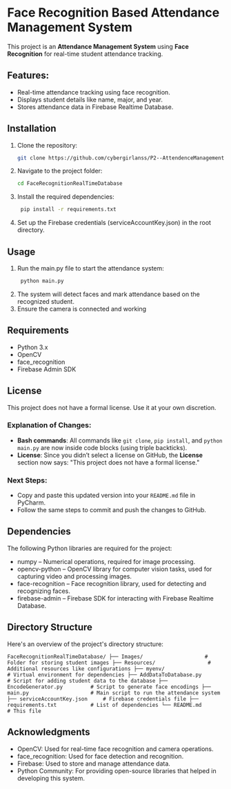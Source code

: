 # Face Recognition Based Attendance Management System

This project is an **Attendance Management System** using **Face Recognition** for real-time student attendance tracking.

## Features:
- Real-time attendance tracking using face recognition.
- Displays student details like name, major, and year.
- Stores attendance data in Firebase Realtime Database.

## Installation

1. Clone the repository:
   ```bash
   git clone https://github.com/cybergirlanss/P2--AttendenceManagementByFaceRecognition.git
2. Navigate to the project folder:
    ```bash
   cd FaceRecognitionRealTimeDatabase

3. Install the required dependencies:
    ```bash
     pip install -r requirements.txt

4. Set up the Firebase credentials (serviceAccountKey.json) in the root directory.
     
## Usage

1. Run the main.py file to start the attendance system:
    ```bash
     python main.py
2. The system will detect faces and mark attendance based on the recognized student.
3. Ensure the camera is connected and working

## Requirements

* Python 3.x
* OpenCV
* face_recognition
* Firebase Admin SDK

## License

This project does not have a formal license. Use it at your own discretion.

### Explanation of Changes:
- **Bash commands**: All commands like `git clone`, `pip install`, and `python main.py` are now inside code blocks (using triple backticks).
- **License**: Since you didn’t select a license on GitHub, the **License** section now says: "This project does not have a formal license."

### Next Steps:
- Copy and paste this updated version into your `README.md` file in PyCharm.
- Follow the same steps to commit and push the changes to GitHub.

## Dependencies

The following Python libraries are required for the project:

* numpy – Numerical operations, required for image processing.
* opencv-python – OpenCV library for computer vision tasks, used for capturing video and processing images.
* face-recognition – Face recognition library, used for detecting and recognizing faces.
* firebase-admin – Firebase SDK for interacting with Firebase Realtime Database.
## Directory Structure

Here's an overview of the project's directory structure:

`FaceRecognitionRealTimeDatabase/
├── Images/                    # Folder for storing student images
├── Resources/                 # Additional resources like configurations
├── myenv/                     # Virtual environment for dependencies
├── AddDataToDatabase.py       # Script for adding student data to the database
├── EncodeGenerator.py         # Script to generate face encodings
├── main.py                    # Main script to run the attendance system
├── serviceAccountKey.json     # Firebase credentials file
├── requirements.txt           # List of dependencies
└── README.md                  # This file`

## Acknowledgments

* OpenCV: Used for real-time face recognition and camera operations.
* face_recognition: Used for face detection and recognition.
* Firebase: Used to store and manage attendance data.
* Python Community: For providing open-source libraries that helped in developing this system.

